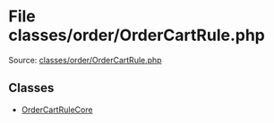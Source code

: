 File classes/order/OrderCartRule.php
=========

Source: [classes/order/OrderCartRule.php](https://github.com/PrestaShop/PrestaShop/blob/1.6.0.7/classes/order/OrderCartRule.php)


Classes
-------

* [OrderCartRuleCore](class.OrderCartRuleCore.md)

